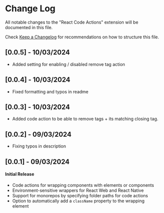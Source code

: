 # Change Log

All notable changes to the "React Code Actions" extension will be documented in this file.

Check [Keep a Changelog](http://keepachangelog.com/) for recommendations on how to structure this file.

## [0.0.5] - 10/03/2024

- Added setting for enabling / disabled remove tag action

## [0.0.4] - 10/03/2024

- Fixed formatting and typos in readme

## [0.0.3] - 10/03/2024

- Added code action to be able to remove tags + its matching closing tag.

## [0.0.2] - 09/03/2024

- Fixing typos in description

## [0.0.1] - 09/03/2024

#### Initial Release

- Code actions for wrapping components with elements or components
- Environment-sensitive wrappers for React Web and React Native
- Support for monorepos by specifying folder paths for code actions
- Option to automatically add a `className` property to the wrapping element
